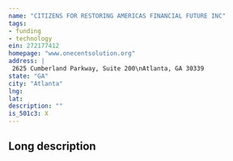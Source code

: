 ```yaml
---
name: "CITIZENS FOR RESTORING AMERICAS FINANCIAL FUTURE INC"
tags:
- funding
- technology
ein: 272177412
homepage: "www.onecentsolution.org"
address: |
 2625 Cumberland Parkway, Suite 200\nAtlanta, GA 30339
state: "GA"
city: "Atlanta"
lng: 
lat: 
description: ""
is_501c3: X
---
```


## Long description


